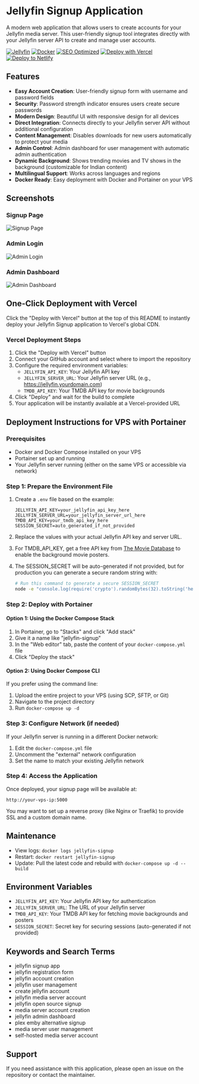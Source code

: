 # Jellyfin Signup Application

A modern web application that allows users to create accounts for your Jellyfin media server. This user-friendly signup tool integrates directly with your Jellyfin server API to create and manage user accounts.

[![Jellyfin][jellyfin-shield]][jellyfin-url]
[![Docker][docker-shield]][docker-url]
[![SEO Optimized][seo-shield]][seo-url]
[![Deploy with Vercel][vercel-shield]][vercel-deploy-url]
[![Deploy to Netlify][netlify-shield]][netlify-deploy-url]

[jellyfin-shield]: https://img.shields.io/badge/media%20server-jellyfin-00a4dc?style=for-the-badge&logo=jellyfin&logoColor=white
[jellyfin-url]: https://jellyfin.org/
[docker-shield]: https://img.shields.io/badge/container-docker-2496ED?style=for-the-badge&logo=docker&logoColor=white
[docker-url]: https://www.docker.com/
[seo-shield]: https://img.shields.io/badge/SEO-Optimized-brightgreen?style=for-the-badge
[seo-url]: #
[vercel-shield]: https://img.shields.io/badge/deploy%20with-vercel-black?style=for-the-badge&logo=vercel&logoColor=white
[vercel-deploy-url]: https://vercel.com/new/clone?repository-url=https%3A%2F%2Fgithub.com%2FGauravBhatt1%2FJellySignup&env=JELLYFIN_API_KEY,JELLYFIN_SERVER_URL,TMDB_API_KEY&project-name=jellyfin-signup&repository-name=jellyfin-signup
[netlify-shield]: https://img.shields.io/badge/deploy%20to-netlify-00C7B7?style=for-the-badge&logo=netlify&logoColor=white
[netlify-deploy-url]: https://app.netlify.com/start/deploy?repository=https://github.com/GauravBhatt1/JellySignup

## Features

- **Easy Account Creation**: User-friendly signup form with username and password fields
- **Security**: Password strength indicator ensures users create secure passwords
- **Modern Design**: Beautiful UI with responsive design for all devices
- **Direct Integration**: Connects directly to your Jellyfin server API without additional configuration
- **Content Management**: Disables downloads for new users automatically to protect your media
- **Admin Control**: Admin dashboard for user management with automatic admin authentication
- **Dynamic Background**: Shows trending movies and TV shows in the background (customizable for Indian content)
- **Multilingual Support**: Works across languages and regions
- **Docker Ready**: Easy deployment with Docker and Portainer on your VPS

## Screenshots

### Signup Page
![Signup Page](./docs/images/signup-page.jpg)

### Admin Login
![Admin Login](./docs/images/admin-login.jpg)

### Admin Dashboard
![Admin Dashboard](./docs/images/admin-dashboard.jpg)

## One-Click Deployment with Vercel

Click the "Deploy with Vercel" button at the top of this README to instantly deploy your Jellyfin Signup application to Vercel's global CDN.

### Vercel Deployment Steps

1. Click the "Deploy with Vercel" button
2. Connect your GitHub account and select where to import the repository
3. Configure the required environment variables:
   - `JELLYFIN_API_KEY`: Your Jellyfin API key
   - `JELLYFIN_SERVER_URL`: Your Jellyfin server URL (e.g., https://jellyfin.yourdomain.com)
   - `TMDB_API_KEY`: Your TMDB API key for movie backgrounds
4. Click "Deploy" and wait for the build to complete
5. Your application will be instantly available at a Vercel-provided URL

## Deployment Instructions for VPS with Portainer

### Prerequisites

- Docker and Docker Compose installed on your VPS
- Portainer set up and running
- Your Jellyfin server running (either on the same VPS or accessible via network)

### Step 1: Prepare the Environment File

1. Create a `.env` file based on the example:
   ```
   JELLYFIN_API_KEY=your_jellyfin_api_key_here
   JELLYFIN_SERVER_URL=your_jellyfin_server_url_here
   TMDB_API_KEY=your_tmdb_api_key_here
   SESSION_SECRET=auto_generated_if_not_provided
   ```

2. Replace the values with your actual Jellyfin API key and server URL.

3. For TMDB_API_KEY, get a free API key from [The Movie Database](https://www.themoviedb.org/settings/api) to enable the background movie posters.

4. The SESSION_SECRET will be auto-generated if not provided, but for production you can generate a secure random string with:
   ```bash
   # Run this command to generate a secure SESSION_SECRET
   node -e "console.log(require('crypto').randomBytes(32).toString('hex'))"
   ```

### Step 2: Deploy with Portainer

#### Option 1: Using the Docker Compose Stack

1. In Portainer, go to "Stacks" and click "Add stack"
2. Give it a name like "jellyfin-signup"
3. In the "Web editor" tab, paste the content of your `docker-compose.yml` file
4. Click "Deploy the stack"

#### Option 2: Using Docker Compose CLI

If you prefer using the command line:

1. Upload the entire project to your VPS (using SCP, SFTP, or Git)
2. Navigate to the project directory
3. Run `docker-compose up -d`

### Step 3: Configure Network (if needed)

If your Jellyfin server is running in a different Docker network:

1. Edit the `docker-compose.yml` file 
2. Uncomment the "external" network configuration
3. Set the name to match your existing Jellyfin network

### Step 4: Access the Application

Once deployed, your signup page will be available at:

```
http://your-vps-ip:5000
```

You may want to set up a reverse proxy (like Nginx or Traefik) to provide SSL 
and a custom domain name.

## Maintenance

- View logs: `docker logs jellyfin-signup`
- Restart: `docker restart jellyfin-signup`
- Update: Pull the latest code and rebuild with `docker-compose up -d --build`

## Environment Variables

- `JELLYFIN_API_KEY`: Your Jellyfin API key for authentication
- `JELLYFIN_SERVER_URL`: The URL of your Jellyfin server
- `TMDB_API_KEY`: Your TMDB API key for fetching movie backgrounds and posters
- `SESSION_SECRET`: Secret key for securing sessions (auto-generated if not provided)

## Keywords and Search Terms

- jellyfin signup app
- jellyfin registration form
- jellyfin account creation
- jellyfin user management
- create jellyfin account
- jellyfin media server account
- jellyfin open source signup
- media server account creation
- jellyfin admin dashboard
- plex emby alternative signup
- media server user management
- self-hosted media server account

## Support

If you need assistance with this application, please open an issue on the repository or contact the maintainer.